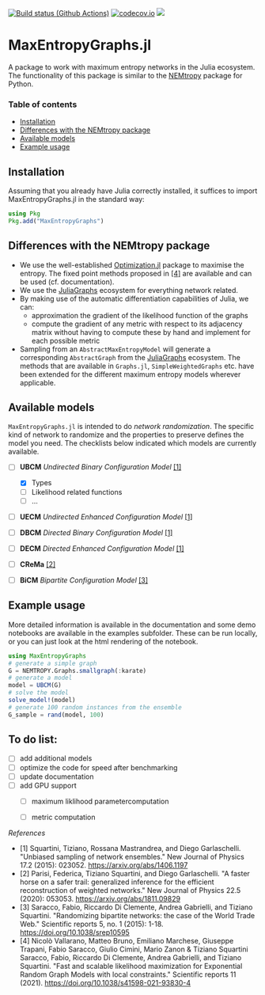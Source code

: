 [![Build status (Github Actions)](https://github.com/B4rtDC/MaxEntropyGraphs.jl/workflows/CI/badge.svg)](https://github.com/B4rtDC/MaxEntropyGraphs.jl/actions)
[![codecov.io](http://codecov.io/github/B4rtDC/MaxEntropyGraphs.jl/coverage.svg?branch=main)](http://codecov.io/github/B4rtDC/MaxEntropyGraphs.jl?branch=main)
[![](https://img.shields.io/badge/docs-latest-blue.svg)](https://B4rtDC.github.io/MaxEntropyGraphs.jl/dev/)

# MaxEntropyGraphs.jl
A package to work with maximum entropy networks in the Julia ecosystem. The functionality of this package is similar to the [NEMtropy](https://github.com/nicoloval/NEMtropy) package for Python. 

### Table of contents
* [Installation](#installation)
* [Differences with the NEMtropy package](#differences-with-the-nemtropy-package)
* [Available models](#available-models)
* [Example usage](#example-usage)


## Installation
Assuming that you already have Julia correctly installed, it suffices to import MaxEntropyGraphs.jl in the standard way:
```julia
using Pkg
Pkg.add("MaxEntropyGraphs")
```

## Differences with the NEMtropy package
* We use the well-established [Optimization.jl](https://github.com/SciML/Optimization.jl) package to maximise the entropy. The fixed point methods proposed in [[4]](#4) are available and can be used (cf. documentation).
* We use the [JuliaGraphs](https://juliagraphs.org/) ecosystem for everything network related.
* By making use of the automatic differentiation capabilities of Julia, we can:
    - approximation the gradient of the likelihood function of the graphs
    - compute the gradient of any metric with respect to its adjacency matrix without having to compute these by hand and implement for each possible metric
* Sampling from an `AbstractMaxEntropyModel` will generate a corresponding `AbstractGraph` from the [JuliaGraphs](https://juliagraphs.org/) ecosystem. The methods that are available in `Graphs.jl`, `SimpleWeightedGraphs` etc. have been extended for the different maximum entropy models wherever applicable. 

## Available models
`MaxEntropyGraphs.jl` is intended to do *network randomization*. The specific kind of network to randomize and the properties to preserve defines the model you need. The checklists below indicated which models are 
currently available.

* [ ] **UBCM** *Undirected Binary Configuration Model* [[1]](#1)
    - [x] Types
    - [ ] Likelihood related functions
    - [ ] $\dots$
* [ ] **UECM** *Undirected Enhanced Configuration Model* [[1]](#1)
* [ ] **DBCM** *Directed Binary Configuration Model* [[1]](#1)
* [ ] **DECM** *Directed Enhanced Configuration Model* [[1]](#1)
* [ ] **CReMa** [[2]](#2)
* [ ] **BiCM** *Bipartite Configuration Model* [[3]](#3)


## Example usage
More detailed information is available in the documentation and some demo notebooks are available in the examples subfolder. These can be run locally, or you can just look at the html rendering of the notebook.
```julia
using MaxEntropyGraphs
# generate a simple graph
G = NEMTROPY.Graphs.smallgraph(:karate)
# generate a model
model = UBCM(G)
# solve the model
solve_model!(model)
# generate 100 random instances from the ensemble
G_sample = rand(model, 100)
```



## To do list:
- [ ] add additional models
- [ ] optimize the code for speed after benchmarking 
- [ ] update documentation
- [ ] add GPU support 
    - [ ] maximum liklihood parametercomputation
    - [ ] metric computation


_References_

* <a id="1">[1]</a>
    Squartini, Tiziano, Rossana Mastrandrea, and Diego Garlaschelli.
    "Unbiased sampling of network ensembles."
    New Journal of Physics 17.2 (2015): 023052.
    https://arxiv.org/abs/1406.1197
* <a id="2">[2]</a>
    Parisi, Federica, Tiziano Squartini, and Diego Garlaschelli.
    "A faster horse on a safer trail: generalized inference for the efficient reconstruction of weighted networks."
    New Journal of Physics 22.5 (2020): 053053.
    https://arxiv.org/abs/1811.09829
* <a id="3">[3]</a>
    Saracco, Fabio, Riccardo Di Clemente, Andrea Gabrielli, and Tiziano Squartini.
	"Randomizing bipartite networks: the case of the World Trade Web." 
	Scientific reports 5, no. 1 (2015): 1-18.
    https://doi.org/10.1038/srep10595
* <a id="4">[4]</a>
    Nicolò Vallarano, Matteo Bruno, Emiliano Marchese, Giuseppe Trapani, Fabio Saracco, Giulio Cimini, Mario Zanon & Tiziano Squartini 
    Saracco, Fabio, Riccardo Di Clemente, Andrea Gabrielli, and Tiziano Squartini.
	"Fast and scalable likelihood maximization for Exponential Random Graph Models with local constraints." 
	Scientific reports 11 (2021).
    https://doi.org/10.1038/s41598-021-93830-4